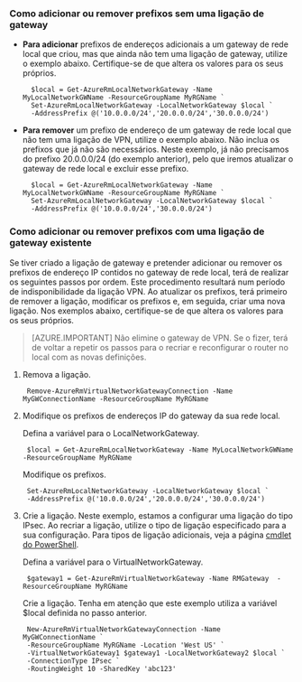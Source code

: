 ### <a name="noconnection"></a>Como adicionar ou remover prefixos sem uma ligação de gateway

- **Para adicionar** prefixos de endereços adicionais a um gateway de rede local que criou, mas que ainda não tem uma ligação de gateway, utilize o exemplo abaixo. Certifique-se de que altera os valores para os seus próprios.

        $local = Get-AzureRmLocalNetworkGateway -Name MyLocalNetworkGWName -ResourceGroupName MyRGName `
        Set-AzureRmLocalNetworkGateway -LocalNetworkGateway $local `
        -AddressPrefix @('10.0.0.0/24','20.0.0.0/24','30.0.0.0/24')

- **Para remover** um prefixo de endereço de um gateway de rede local que não tem uma ligação de VPN, utilize o exemplo abaixo. Não inclua os prefixos que já não são necessários. Neste exemplo, já não precisamos do prefixo 20.0.0.0/24 (do exemplo anterior), pelo que iremos atualizar o gateway de rede local e excluir esse prefixo.

        $local = Get-AzureRmLocalNetworkGateway -Name MyLocalNetworkGWName -ResourceGroupName MyRGName `
        Set-AzureRmLocalNetworkGateway -LocalNetworkGateway $local `
        -AddressPrefix @('10.0.0.0/24','30.0.0.0/24')

### <a name="withconnection"></a>Como adicionar ou remover prefixos com uma ligação de gateway existente

Se tiver criado a ligação de gateway e pretender adicionar ou remover os prefixos de endereço IP contidos no gateway de rede local, terá de realizar os seguintes passos por ordem. Este procedimento resultará num período de indisponibilidade da ligação VPN. Ao atualizar os prefixos, terá primeiro de remover a ligação, modificar os prefixos e, em seguida, criar uma nova ligação. Nos exemplos abaixo, certifique-se de que altera os valores para os seus próprios.

>[AZURE.IMPORTANT] Não elimine o gateway de VPN. Se o fizer, terá de voltar a repetir os passos para o recriar e reconfigurar o router no local com as novas definições.
 
1. Remova a ligação.

        Remove-AzureRmVirtualNetworkGatewayConnection -Name MyGWConnectionName -ResourceGroupName MyRGName

2. Modifique os prefixos de endereços IP do gateway da sua rede local.

    Defina a variável para o LocalNetworkGateway.

        $local = Get-AzureRmLocalNetworkGateway -Name MyLocalNetworkGWName -ResourceGroupName MyRGName

    Modifique os prefixos.

        Set-AzureRmLocalNetworkGateway -LocalNetworkGateway $local `
        -AddressPrefix @('10.0.0.0/24','20.0.0.0/24','30.0.0.0/24')

4. Crie a ligação. Neste exemplo, estamos a configurar uma ligação do tipo IPsec. Ao recriar a ligação, utilize o tipo de ligação especificado para a sua configuração. Para tipos de ligação adicionais, veja a página [cmdlet do PowerShell](https://msdn.microsoft.com/library/mt603611.aspx).

    Defina a variável para o VirtualNetworkGateway.

        $gateway1 = Get-AzureRmVirtualNetworkGateway -Name RMGateway  -ResourceGroupName MyRGName

    Crie a ligação. Tenha em atenção que este exemplo utiliza a variável $local definida no passo anterior.


        New-AzureRmVirtualNetworkGatewayConnection -Name MyGWConnectionName `
        -ResourceGroupName MyRGName -Location 'West US' `
        -VirtualNetworkGateway1 $gateway1 -LocalNetworkGateway2 $local `
        -ConnectionType IPsec `
        -RoutingWeight 10 -SharedKey 'abc123'



<!--HONumber=ago16_HO4-->


